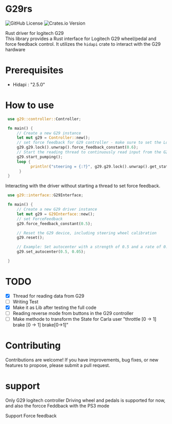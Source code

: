 # G29rs 

![GitHub License](https://img.shields.io/github/license/misarb/g29rs)
![Crates.io Version](https://img.shields.io/crates/v/g29)  
   
Rust driver for logitech G29      
This library provides a Rust interface for Logitech G29 wheel/pedal and force feedback control. 
It utilizes the `hidapi` crate to interact with the G29 hardware

# Prerequisites
 - Hidapi : "2.5.0"

# How to use 

```rust
 use g29::controller::Controller;

 fn main() {
     // Create a new G29 instance
     let mut g29 = Controller::new();
     // set force feedback for G29 controller - make sure to set the Logitech to PS3 Mode
     g29.g29.lock().unwrap().force_feedback_constant(0.6);
     // Start the reading thread to continuously read input from the G29 device
     g29.start_pumping();
     loop {
           println!("steering = {:?}", g29.g29.lock().unwrap().get_state());
      }
 }
```

 Interacting with the driver without starting a thread to set force feedback.

```rust
 use g29::interface::G29Interface;

 fn main() {
     // Create a new G29 driver instance
     let mut g29 = G29Interface::new();
     // set ForceFeedback
     g29.force_feedback_constant(0.5);

     // Reset the G29 device, including steering wheel calibration
     g29.reset();

     // Example: Set autocenter with a strength of 0.5 and a rate of 0.05
     g29.set_autocenter(0.5, 0.05);

 }
```


# TODO

- [x] Thread for reading data from G29
- [ ] Writing Test
- [x] Make it as Lib after testing the full code 
- [ ] Reading reverse mode from buttons in the G29 controller 
- [ ] Make methode to transform the State for Carla user "throttle  [0 -> 1] brake [0 -> 1] brake[0->1]"

# Contributing
Contributions are welcome! If you have improvements, bug fixes, or new features to propose, please submit a pull request.


# support

Only G29 logitech controller Driving wheel and pedals is supported for now, and also the forcce Feddback with the PS3 mode

Support Force feedback
